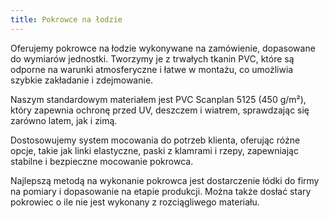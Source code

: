 ```yaml
---
title: Pokrowce na łodzie
---
```


Oferujemy pokrowce na łodzie wykonywane na zamówienie, dopasowane do wymiarów
jednostki. Tworzymy je z trwałych tkanin PVC, które są odporne na warunki
atmosferyczne i łatwe w montażu, co umożliwia szybkie zakładanie i zdejmowanie.

Naszym standardowym materiałem jest PVC Scanplan 5125 (450 g/m²), który zapewnia
ochronę przed UV, deszczem i wiatrem, sprawdzając się zarówno latem, jak i zimą.

Dostosowujemy system mocowania do potrzeb klienta, oferując różne opcje, takie
jak linki elastyczne, paski z klamrami i rzepy, zapewniając stabilne i
bezpieczne mocowanie pokrowca.

Najlepszą metodą na wykonanie pokrowca jest dostarczenie łódki do firmy na
pomiary i dopasowanie na etapie produkcji. Można także dosłać stary pokrowiec o
ile nie jest wykonany z rozciągliwego materiału.
